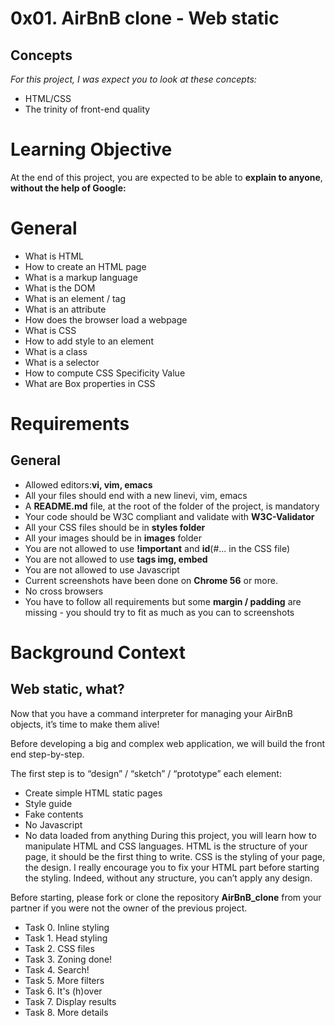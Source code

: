 # 0x01. AirBnB clone - Web static

## Concepts
*For this project, I was expect you to look at these concepts:*
* HTML/CSS
* The trinity of front-end quality

# Learning Objective
At the end of this project, you are expected to be able to **explain to anyone**, **without the help of Google:**

# General
* What is HTML
* How to create an HTML page
* What is a markup language
* What is the DOM
* What is an element / tag
* What is an attribute
* How does the browser load a webpage
* What is CSS
* How to add style to an element
* What is a class
* What is a selector
* How to compute CSS Specificity Value
* What are Box properties in CSS

# Requirements
## General
* Allowed editors:**vi, vim, emacs**
* All your files should end with a new linevi, vim, emacs
* A **README.md** file, at the root of the folder of the project, is mandatory
* Your code should be W3C compliant and validate with **W3C-Validator**
* All your CSS files should be in **styles folder**
* All your images should be in **images** folder
* You are not allowed to use **!important** and **id**(#... in the CSS file)
* You are not allowed to use **tags img, embed**
* You are not allowed to use Javascript
* Current screenshots have been done on **Chrome 56** or more.
* No cross browsers
* You have to follow all requirements but some **margin / padding** are missing - you should try to fit as much as you can to screenshots


# Background Context
## Web static, what?
Now that you have a command interpreter for managing your AirBnB objects, it’s time to make them alive!

Before developing a big and complex web application, we will build the front end step-by-step.

The first step is to “design” / “sketch” / “prototype” each element:

* Create simple HTML static pages
* Style guide
* Fake contents
* No Javascript
* No data loaded from anything
During this project, you will learn how to manipulate HTML and CSS languages. HTML is the structure of your page, it should be the first thing to write. CSS is the styling of your page, the design. I really encourage you to fix your HTML part before starting the styling. Indeed, without any structure, you can’t apply any design.

Before starting, please fork or clone the repository **AirBnB_clone** from your partner if you were not the owner of the previous project.


* Task 0. Inline styling
* Task 1. Head styling
* Task 2. CSS files
* Task 3. Zoning done!
* Task 4. Search!
* Task 5. More filters
* Task 6. It's (h)over
* Task 7. Display results
* Task 8. More details
